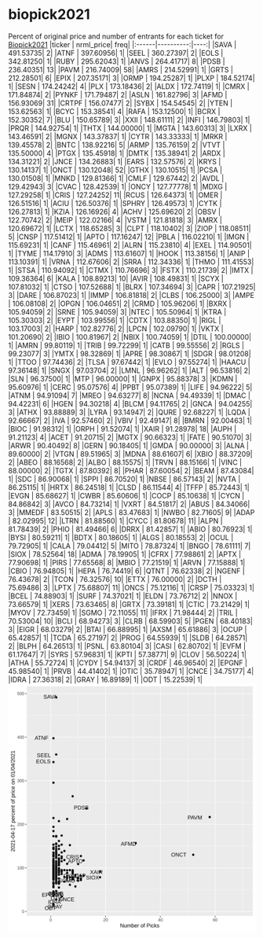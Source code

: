 # biopick2021
Percent of original price and number of entrants for each ticket for [Biopick2021](https://twitter.com/hashtag/Biopick2021)
|ticker | nrml_price| freq|
|:------|----------:|----:|
|SAVA   |  491.53735|    2|
|ATNF   |  397.60956|    1|
|SEEL   |  360.27397|    2|
|EOLS   |  342.81250|    1|
|RUBY   |  295.62043|    1|
|ANVS   |  264.41717|    8|
|PDSB   |  236.40351|   13|
|PAVM   |  216.74009|   58|
|AMRS   |  214.52991|    1|
|GRTS   |  212.28501|    6|
|EPIX   |  207.35171|    3|
|ORMP   |  194.25287|    1|
|PLXP   |  184.52174|    1|
|SESN   |  174.24242|    4|
|PLX    |  173.18436|    2|
|ALDX   |  172.74119|    1|
|CMRX   |  171.84874|    2|
|PYNKF  |  171.79487|    2|
|ASLN   |  161.82796|    3|
|AFMD   |  156.93069|   31|
|CRTPF  |  156.07477|    2|
|SYBX   |  154.54545|    2|
|YTEN   |  153.62563|    1|
|BCYC   |  153.38541|    4|
|RAFA   |  153.12500|    1|
|BCRX   |  152.30352|    7|
|BLU    |  150.65789|    3|
|XXII   |  148.61111|    2|
|INFI   |  146.79803|    1|
|PRQR   |  144.92754|    1|
|THTX   |  144.00000|    1|
|MGTA   |  143.60313|    3|
|LXRX   |  143.46591|    2|
|MGNX   |  143.37837|    1|
|CYTR   |  143.33333|    1|
|MRKR   |  139.45578|    2|
|BNTC   |  138.92216|    5|
|ARMP   |  135.76159|    2|
|VTVT   |  135.50000|    4|
|PTGX   |  135.45918|    1|
|DMTK   |  135.38941|    2|
|ARDX   |  134.31221|    2|
|JNCE   |  134.26883|    1|
|EARS   |  132.57576|    2|
|KRYS   |  130.14137|    1|
|ONCT   |  130.12048|   52|
|GTHX   |  130.10515|    1|
|PCSA   |  130.01508|    1|
|MNKD   |  129.81366|    1|
|CMLF   |  129.67442|    2|
|AVDL   |  129.42943|    3|
|CVAC   |  128.42539|    1|
|ONCY   |  127.77778|    1|
|MDXG   |  127.29258|    1|
|CRIS   |  127.24252|   11|
|RCUS   |  126.64373|    1|
|OMER   |  126.51516|    1|
|ACIU   |  126.50376|    1|
|SPHRY  |  126.49573|    1|
|CYTK   |  126.27813|    1|
|KZIA   |  126.16926|    4|
|ACHV   |  125.69620|    2|
|OBSV   |  122.70742|    2|
|MEIP   |  122.02166|    4|
|VSTM   |  121.81818|    3|
|AMRX   |  120.69672|    1|
|LCTX   |  118.65285|    3|
|CLPT   |  118.10402|    3|
|ZIOP   |  118.08511|    5|
|CNSP   |  117.51412|    1|
|APTO   |  117.16247|   12|
|PBLA   |  116.02210|    1|
|IMGN   |  115.69231|    1|
|CANF   |  115.46961|    2|
|ALRN   |  115.23810|    4|
|EXEL   |  114.90501|    1|
|TYME   |  114.17910|    3|
|ADMS   |  113.61607|    1|
|HOOK   |  113.38156|    1|
|ANIP   |  113.10391|    1|
|VRNA   |  112.67606|    2|
|SRRA   |  112.34336|    1|
|THMO   |  111.41553|    1|
|STSA   |  110.94092|    1|
|CTMX   |  110.76696|    3|
|FSTX   |  110.21739|    2|
|IMTX   |  109.36364|    6|
|KALA   |  108.89213|   10|
|AVIR   |  108.49831|    1|
|SCYX   |  107.81032|    1|
|CTSO   |  107.52688|    1|
|BLRX   |  107.34694|    3|
|CAPR   |  107.21925|    3|
|DARE   |  106.87023|    1|
|IMMP   |  106.81818|    2|
|CLBS   |  106.25000|    3|
|AMPE   |  106.08108|    2|
|OPGN   |  106.04651|    2|
|CRMD   |  105.96206|    1|
|BXRX   |  105.94059|    2|
|SRNE   |  105.94059|    3|
|NTEC   |  105.50964|    1|
|KTRA   |  105.30303|    2|
|EYPT   |  103.99556|    1|
|CDTX   |  103.88350|    1|
|RIGL   |  103.17003|    2|
|HARP   |  102.82776|    2|
|LPCN   |  102.09790|    1|
|VKTX   |  101.20690|    2|
|IBIO   |  100.81967|    2|
|NBIX   |  100.74059|    1|
|DTIL   |  100.00000|    1|
|AMRN   |   99.80119|    1|
|TRIB   |   99.72299|    1|
|CATB   |   99.55556|    2|
|RGLS   |   99.23077|    3|
|YMTX   |   98.32869|    1|
|APRE   |   98.30867|    1|
|SDGR   |   98.01208|    1|
|TTOO   |   97.74436|    2|
|TLSA   |   97.67442|    1|
|EVLO   |   97.55274|    1|
|HAACU  |   97.36148|    1|
|SNGX   |   97.03704|    2|
|LMNL   |   96.96262|    1|
|ALT    |   96.53816|    2|
|SLN    |   96.37500|    1|
|MTP    |   96.00000|    1|
|GNPX   |   95.88378|    3|
|KDMN   |   95.60976|    1|
|CERC   |   95.07576|    4|
|PPBT   |   95.07389|    1|
|LIFE   |   94.96222|    5|
|ATNM   |   94.91094|    7|
|MREO   |   94.63277|    8|
|NCNA   |   94.49339|    1|
|DMAC   |   94.42231|    6|
|HGEN   |   94.30218|    4|
|BLCM   |   94.11765|    2|
|GNCA   |   94.04255|    3|
|ATHX   |   93.88889|    3|
|LYRA   |   93.14947|    2|
|QURE   |   92.68227|    1|
|LQDA   |   92.66667|    2|
|IVA    |   92.57460|    2|
|VBIV   |   92.49147|    8|
|BMRN   |   92.00463|    1|
|BIOC   |   91.98312|    1|
|ORPH   |   91.52074|    1|
|XAIR   |   91.28978|   18|
|AUPH   |   91.21123|    4|
|ACET   |   91.20715|    2|
|MGTX   |   90.66323|    1|
|FATE   |   90.51070|    3|
|ARWR   |   90.40492|    8|
|GERN   |   90.18405|    1|
|GMDA   |   90.00000|    3|
|ALNA   |   89.60000|    2|
|VTGN   |   89.51965|    3|
|MDNA   |   88.61607|    6|
|XBIO   |   88.37209|    2|
|ABEO   |   88.16568|    2|
|ALBO   |   88.15575|    1|
|TRVN   |   88.15166|    1|
|VINC   |   88.00000|    2|
|TGTX   |   87.80392|    8|
|PHAR   |   87.60054|    2|
|BEAM   |   87.43084|    1|
|SDC    |   86.90068|    1|
|SPPI   |   86.70520|    1|
|NBSE   |   86.57143|    2|
|NVTA   |   86.25115|    1|
|HRTX   |   86.24518|    1|
|CLSD   |   86.11544|    4|
|TFFP   |   85.72443|    1|
|EVGN   |   85.68627|    1|
|CWBR   |   85.60606|    1|
|COCP   |   85.10638|    1|
|CYCN   |   84.86842|    3|
|AVCO   |   84.73214|    1|
|VXRT   |   84.51817|    2|
|ABUS   |   84.34066|    3|
|MMEDF  |   83.50515|    2|
|APLS   |   83.47683|    1|
|NWBO   |   82.71605|    9|
|ADAP   |   82.02995|   12|
|LTRN   |   81.88560|    1|
|CYCC   |   81.80678|   11|
|ALPN   |   81.78439|    2|
|PHIO   |   81.49466|    6|
|DRRX   |   81.42857|    1|
|ABIO   |   80.76923|    1|
|BYSI   |   80.59211|    1|
|BDTX   |   80.18605|    1|
|ALGS   |   80.18553|    2|
|OCUL   |   79.72905|    1|
|CALA   |   79.04412|    5|
|MITO   |   78.87324|    1|
|BNGO   |   78.61111|    7|
|SIOX   |   78.52564|   18|
|ADMA   |   78.19905|    1|
|CFRX   |   77.98861|    2|
|APTX   |   77.90698|    1|
|PIRS   |   77.65568|    8|
|MBIO   |   77.21519|    1|
|ARVN   |   77.15888|    1|
|CBIO   |   76.94805|    1|
|HEPA   |   76.74419|    6|
|QTNT   |   76.62338|    2|
|NGENF  |   76.43678|    2|
|TCON   |   76.32576|   10|
|ETTX   |   76.00000|    2|
|DCTH   |   75.69486|    3|
|LPTX   |   75.68807|   11|
|ONCS   |   75.12116|    1|
|CRSP   |   75.03323|    1|
|BCEL   |   74.88903|    1|
|SURF   |   74.37021|    1|
|ELDN   |   73.76712|    2|
|NNOX   |   73.66579|    1|
|XERS   |   73.63465|    8|
|GRTX   |   73.39181|    1|
|CTIC   |   73.21429|    1|
|MYOV   |   72.73459|    1|
|SGMO   |   72.11055|   11|
|IFRX   |   71.98444|    2|
|TRIL   |   70.53004|   10|
|BCLI   |   68.94273|    3|
|CLRB   |   68.59903|    5|
|PGEN   |   68.40183|    3|
|EIGR   |   68.03279|    2|
|BTAI   |   66.88995|    1|
|AXSM   |   65.61886|    3|
|OCUP   |   65.42857|    1|
|TCDA   |   65.27197|    2|
|PROG   |   64.55939|    1|
|SLDB   |   64.28571|    2|
|BLPH   |   64.26513|    1|
|PSNL   |   63.80104|    3|
|CASI   |   62.80702|    1|
|EVFM   |   61.17647|    7|
|SYRS   |   57.96831|    1|
|KPTI   |   57.38771|    9|
|CLOV   |   56.50224|    1|
|ATHA   |   55.72724|    1|
|CYDY   |   54.94137|    3|
|CRDF   |   46.96540|    2|
|EPGNF  |   45.98540|    1|
|PRVB   |   44.41402|    1|
|OTIC   |   35.78947|    1|
|CNCE   |   34.75177|    4|
|IDRA   |   27.36318|    2|
|GRAY   |   16.89189|    1|
|ODT    |   15.22539|    1|
![retvspicks](biopicks.png?raw=true)
